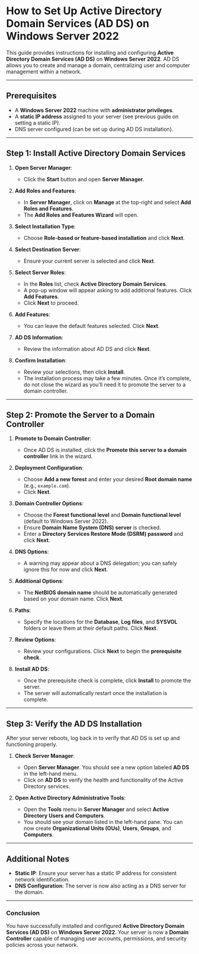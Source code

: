 # How to Set Up Active Directory Domain Services (AD DS) on Windows Server 2022

This guide provides instructions for installing and configuring **Active Directory Domain Services (AD DS)** on **Windows Server 2022**. AD DS allows you to create and manage a domain, centralizing user and computer management within a network.

---

## Prerequisites

- A **Windows Server 2022** machine with **administrator privileges**.
- A **static IP address** assigned to your server (see previous guide on setting a static IP).
- DNS server configured (can be set up during AD DS installation).

---

## Step 1: Install Active Directory Domain Services

1. **Open Server Manager**:
   - Click the **Start** button and open **Server Manager**.

2. **Add Roles and Features**:
   - In **Server Manager**, click on **Manage** at the top-right and select **Add Roles and Features**.
   - The **Add Roles and Features Wizard** will open.

3. **Select Installation Type**:
   - Choose **Role-based or feature-based installation** and click **Next**.

4. **Select Destination Server**:
   - Ensure your current server is selected and click **Next**.

5. **Select Server Roles**:
   - In the **Roles** list, check **Active Directory Domain Services**.
   - A pop-up window will appear asking to add additional features. Click **Add Features**.
   - Click **Next** to proceed.

6. **Add Features**:
   - You can leave the default features selected. Click **Next**.

7. **AD DS Information**:
   - Review the information about AD DS and click **Next**.

8. **Confirm Installation**:
   - Review your selections, then click **Install**.
   - The installation process may take a few minutes. Once it’s complete, do not close the wizard as you’ll need it to promote the server to a domain controller.

---

## Step 2: Promote the Server to a Domain Controller

1. **Promote to Domain Controller**:
   - Once AD DS is installed, click the **Promote this server to a domain controller** link in the wizard.

2. **Deployment Configuration**:
   - Choose **Add a new forest** and enter your desired **Root domain name** (e.g., `example.com`).
   - Click **Next**.

3. **Domain Controller Options**:
   - Choose the **Forest functional level** and **Domain functional level** (default to Windows Server 2022).
   - Ensure **Domain Name System (DNS) server** is checked.
   - Enter a **Directory Services Restore Mode (DSRM) password** and click **Next**.

4. **DNS Options**:
   - A warning may appear about a DNS delegation; you can safely ignore this for now and click **Next**.

5. **Additional Options**:
   - The **NetBIOS domain name** should be automatically generated based on your domain name. Click **Next**.

6. **Paths**:
   - Specify the locations for the **Database**, **Log files**, and **SYSVOL** folders or leave them at their default paths. Click **Next**.

7. **Review Options**:
   - Review your configurations. Click **Next** to begin the **prerequisite check**.

8. **Install AD DS**:
   - Once the prerequisite check is complete, click **Install** to promote the server.
   - The server will automatically restart once the installation is complete.

---

## Step 3: Verify the AD DS Installation

After your server reboots, log back in to verify that AD DS is set up and functioning properly.

1. **Check Server Manager**:
   - Open **Server Manager**. You should see a new option labeled **AD DS** in the left-hand menu.
   - Click on **AD DS** to verify the health and functionality of the Active Directory services.

2. **Open Active Directory Administrative Tools**:
   - Open the **Tools** menu in **Server Manager** and select **Active Directory Users and Computers**.
   - You should see your domain listed in the left-hand pane. You can now create **Organizational Units (OUs)**, **Users**, **Groups**, and **Computers**.

---

## Additional Notes

- **Static IP**: Ensure your server has a static IP address for consistent network identification.
- **DNS Configuration**: The server is now also acting as a DNS server for the domain.

---
### Conclusion

You have successfully installed and configured **Active Directory Domain Services (AD DS)** on **Windows Server 2022**. Your server is now a **Domain Controller** capable of managing user accounts, permissions, and security policies across your network.
